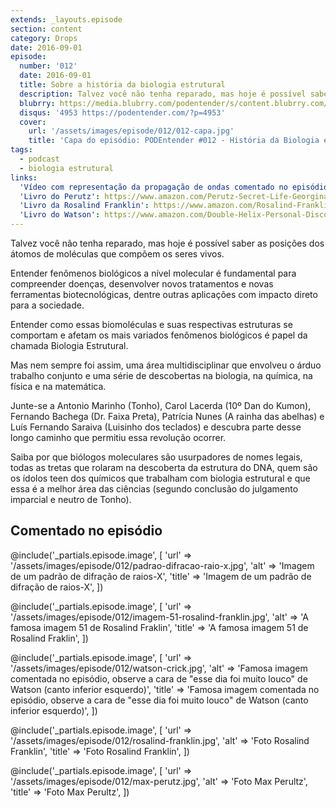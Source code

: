 ```yaml
---
extends: _layouts.episode
section: content
category: Drops
date: 2016-09-01
episode:
  number: '012'
  date: 2016-09-01
  title: Sobre a história da biologia estrutural
  description: Talvez você não tenha reparado, mas hoje é possível saber as posições dos átomos de moléculas que compõem os seres vivos.  
  blubrry: https://media.blubrry.com/podentender/s/content.blubrry.com/podentender/PODEntender_012_DROPS_historia_da_biologia_estrutural.mp3
  disqus: '4953 https://podentender.com/?p=4953'
  cover:
    url: '/assets/images/episode/012/012-capa.jpg'
    title: 'Capa do episódio: PODEntender #012 - História da Biologia estrutural'
tags:
  - podcast
  - biologia estrutural
links:
  'Vídeo com representação da propagação de ondas comentado no episódio': https://www.youtube.com/watch?v=4pYWIj7xDqs
  'Livro do Perutz': https://www.amazon.com/Perutz-Secret-Life-Georgina-Ferry/dp/0879697857
  'Livro da Rosalind Franklin': https://www.amazon.com/Rosalind-Franklin-Dark-Lady-DNA/dp/0006552110
  'Livro do Watson': https://www.amazon.com/Double-Helix-Personal-Discovery-Structure/dp/074321630X
---
```


Talvez você não tenha reparado, mas hoje é possível saber as posições dos átomos de moléculas que
compõem os seres vivos.

Entender fenômenos biológicos a nível molecular é fundamental para compreender doenças,
desenvolver novos tratamentos e novas ferramentas biotecnológicas, dentre outras aplicações
com impacto direto para a sociedade.

Entender como essas biomoléculas e suas respectivas estruturas se comportam e afetam os
mais variados fenômenos biológicos é papel da chamada Biologia Estrutural.

Mas nem sempre foi assim, uma área multidisciplinar que envolveu o árduo trabalho conjunto
e uma série de descobertas na biologia, na química, na física e na matemática.

Junte-se a Antonio Marinho (Tonho), Carol Lacerda (10º Dan do Kumon), Fernando Bachega (Dr. Faixa Preta),
Patrícia Nunes (A rainha das abelhas) e Luís Fernando Saraiva (Luisinho dos teclados)
e descubra parte desse longo caminho que permitiu essa revolução ocorrer.

Saiba por que biólogos moleculares são usurpadores de nomes legais, todas as tretas que rolaram na
descoberta da estrutura do DNA, quem são os ídolos teen dos químicos que trabalham com biologia
estrutural e que essa é a melhor área das ciências (segundo conclusão do julgamento imparcial
e neutro de Tonho).

## Comentado no episódio

@include('_partials.episode.image', [
    'url' => '/assets/images/episode/012/padrao-difracao-raio-x.jpg',
    'alt' => 'Imagem de um padrão de difração de raios-X',
    'title' => 'Imagem de um padrão de difração de raios-X',
])

@include('_partials.episode.image', [
    'url' => '/assets/images/episode/012/imagem-51-rosalind-franklin.jpg',
    'alt' => 'A famosa imagem 51 de Rosalind Fraklin',
    'title' => 'A famosa imagem 51 de Rosalind Fraklin',
])

@include('_partials.episode.image', [
    'url' => '/assets/images/episode/012/watson-crick.jpg',
    'alt' => 'Famosa imagem comentada no episódio, observe a cara de "esse dia foi muito louco" de Watson (canto inferior esquerdo)',
    'title' => 'Famosa imagem comentada no episódio, observe a cara de "esse dia foi muito louco" de Watson (canto inferior esquerdo)',
])

@include('_partials.episode.image', [
    'url' => '/assets/images/episode/012/rosalind-franklin.jpg',
    'alt' => 'Foto Rosalind Franklin',
    'title' => 'Foto Rosalind Franklin',
])

@include('_partials.episode.image', [
    'url' => '/assets/images/episode/012/max-perutz.jpg',
    'alt' => 'Foto Max Perultz',
    'title' => 'Foto Max Perultz',
])
